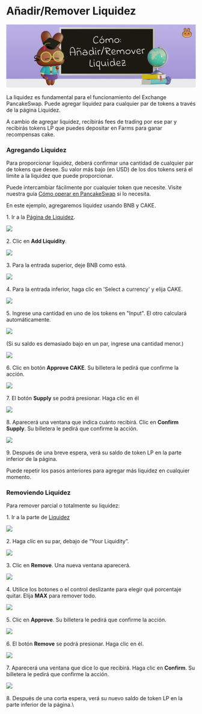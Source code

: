 # Añadir/Remover Liquidez

![](<../../.gitbook/assets/docs masthead (25).png>)

La liquidez es fundamental para el funcionamiento del Exchange PancakeSwap. Puede agregar liquidez para cualquier par de tokens a través de la página Liquidez.

A cambio de agregar liquidez, recibirás fees de trading por ese par y recibirás tokens LP que puedes depositar en Farms para ganar recompensas cake.

### **Agregando Liquidez** <a href="#adding-liquidity" id="adding-liquidity"></a>

Para proporcionar liquidez, deberá confirmar una cantidad de cualquier par de tokens que desee. Su valor más bajo (en USD) de los dos tokens será el límite a la liquidez que puede proporcionar.

Puede intercambiar fácilmente por cualquier token que necesite. Visite nuestra guía [Cómo operar en PancakeSwap](https://docs.pancakeswap.finance/v/espanol/productos/pancakeswap-exchange/how-to-trade-on-the-pancakeswap-exchange) si lo necesita.

En este ejemplo, agregaremos liquidez usando BNB y CAKE.

1\. Ir a la [Página de Liquidez](https://exchange.pancakeswap.finance/#/pool).

![](https://lh3.googleusercontent.com/hfW\_TUaVduHQ2dKUPuZVq8jX20QPNQZXHbcHM1uRDzAaS5\_c3oaNb75UfEECpoGj4dLsarnPuwCiezy7rWu6EZdGXFk48G1dR7fVA93U5LKe\_o-YBHlMgzH7BNGlOb7f7yRNwhEm)

2\. Clic en **Add Liquidity**.

![](https://lh6.googleusercontent.com/IeTQOnHr8wsut91ndR7uQ8nkeJk\_ZMOP5S4OsblPPi-lylV1CbFurUD4Y6Zrio7nJ65JDdNS3MyXX-bVX5oTEMwGtTD\_QTsSpJa\_lK0Etp5yHew5k3aSbbOa9t5nv-tTF8g4n6FI)

3\. Para la entrada superior, deje BNB como está.

![](https://lh6.googleusercontent.com/7UfInV4nZgm0mL3Vnxl2cjV8KaN9m6yfv-Uc3kenjoOJPBVo0pACw1wS9cAUNnQ\_hgzzX\_AsAhad8Va4rlsR95b3WS1tTAMUgiLnxCmLjk3PpXm0JXPqvE6rVbr5AWQinM2\_ocNX)

4\. Para la entrada inferior, haga clic en 'Select a currency' y elija CAKE.

![](https://lh5.googleusercontent.com/r8RXCF8oe-SNr1JGqB7kkKk-piDeRuaCfWf9mdQgyc0dERMwJln1H5qQzpUWW5vtyIh5WyYN6AvLNv0MAcSlwB8tkD2NS1WJdcaXQ1K1ce2pST0RIoYbEURFUWJEt\_CXZyLqNEmz)

5\. Ingrese una cantidad en uno de los tokens en "Input". El otro calculará automáticamente.

![](https://lh6.googleusercontent.com/V3WD5xi7-r69iUMgVMyPzEk9TZLPm2ULGh6GRnfMjpVF69woVtu8Oje2UXnR1GGfD53HfMIrBCGmkHnqjK3xd1JErQvd1\_LM-vdqVnYz3PidSKKVgCLMi7B4wCW7MTKMeT8VFU7G)

(Si su saldo es demasiado bajo en un par, ingrese una cantidad menor.)

![](https://lh4.googleusercontent.com/o0NqkRyK2OPYADQmFHBJBkUvHrjxqftEHNrN7m2qQiXJYkdMAZhU27590R7djMwXzZZtnwZ1M0KUZqBbKpNlw7p9xN4TXKcAP0sswIQ2sJPiWBSGcKFZH7sOTZKE-vttYdIU0aQc)

6\. Clic en botón **Approve CAKE**. Su billetera le pedirá que confirme la acción.

![](https://lh5.googleusercontent.com/wcvUd1a-8NWhODzy\_dHmLZ2OouC6DlHONRGRNUScEf9gSJeyf70aXOyQK0gFaI\_wwXjXhifeYAHTbfX5B7VoIcVGCclZidnT-8ZkCfAzBVJMGwC0\_dHiNnXIwcwSEvE\_sSzzPARO)

7\. El botón **Supply** se podrá presionar. Haga clic en él

![](https://lh6.googleusercontent.com/wkQFYbPP7MQBmO-EYEUaXESs1ID5NWL9950OL9ouFyIdoR6COLtkFc9-VHirRe-RpavHjG9zrPRguZej2jmymP1lKGFprWXwkKTgyxbvDgrKKDwFfCS7GTzJTMkf1XQB7yCOhYDS)

8\. Aparecerá una ventana que indica cuánto recibirá. Clic en **Confirm Supply**. Su billetera le pedirá que confirme la acción.

![](https://lh4.googleusercontent.com/EOB0N6Vbr5clnlb\_4yb0QsPOSLkvRXapUBPUaA5woYQaENgAMZIFRT41eTQrg3f5El73BPH3kDyzGSspW3pG5txeSj6BBMuiJnxulIwteqdpczKyaVS1Ig18sViRM4AIfzBUCz6k)

9\. Después de una breve espera, verá su saldo de token LP en la parte inferior de la página.

Puede repetir los pasos anteriores para agregar más liquidez en cualquier momento.

### **Removiendo Liquidez** <a href="#removing-liquidity" id="removing-liquidity"></a>

Para remover parcial o totalmente su liquidez:

1\. Ir a la parte de [Liquidez](https://exchange.pancakeswap.finance/#/pool)

![](https://lh5.googleusercontent.com/EOnjKgPBQsZN02lkAYQyFSMh2MLoaSWF6UkTGkFBccfjNR4CEmxawgUYf20byE87UtxmQ9bjFnFKRpyuNvaLqPClanU70HRUMGL7RcXoARlHQj-wGbkFuGTNSqjSk5plmJIJWXJB)

2\. Haga clic en su par, debajo de “Your Liquidity”.

![](https://lh6.googleusercontent.com/XUPps1DelWK9jYOQO5RzbgkBdwxmZzywAyfA6jFXKv02ntr9Oy9zPMkzJSS7k1Vlh1evtmnhnhpUGgEo0KafbSKgABjzDesYacTMMlHTCgoaD-honhzfScZymPyka\_SWf6517acV)

3\. Clic en **Remove**. Una nueva ventana aparecerá.

![](https://lh5.googleusercontent.com/zjxMZAbQyLMP4mpb4f6OmRPra7VeLgHWu\_d\_N9-p9K5e0S8B1QBzyKdEaAyv1LohGLiXwKVoGcXqSDehULzOACm2ojSL9JiRwyBZ-DOLOSpzfwk5mtXrQZjhPu2wRDBg8ER\_Y3jm)

4\. Utilice los botones o el control deslizante para elegir qué porcentaje quitar. Elija **MAX** para remover todo.

![](https://lh6.googleusercontent.com/nABRYZMx2P75tzoCOvA6ZnxkuU\_NsN-cjEGgX4wGfmAm5nuIEd3aP3H9\_Y\_S4gUuV7qmnaVhmorn6cg47uSvZEXWoBXY6xsijFxC5EcxacRI2MB1HU99nvCuh2m09yeWE\_6bRNvr)

5\. Clic en **Approve**. Su billetera le pedirá que confirme la acción.

![](https://lh6.googleusercontent.com/jwal-2cBEhwaUShjbG8EGJ6gN2zMfLu7qV2kfCd9D0s0Q-B3ogcIxYecXqMAfmirjlxsyvXnI9Z5fiqZZTwDe5iAKiwSW5IclaZJe-GDmUWyzwcxTZ\_qg-QJ7B2X6wsxbzpJVT4N)

6\. El botón **Remove** se podrá presionar. Haga clic en él.

![](https://lh3.googleusercontent.com/vs0mllfFUyTOqB-a4tQ0Rx-DbrUpcG71yIBI\_CEX1Qe1xbXMnr-jkECYgW8PD6qW4P09zUtkaaddu35aneoBqrHwuDklK9QMZSnjSMnjNKs\_mcwqNNjPUuwe6XQqy-15eO62M5nV)

7\. Aparecerá una ventana que dice lo que recibirá. Haga clic en **Confirm**. Su billetera le pedirá que confirme la acción.

![](https://lh4.googleusercontent.com/Hj5xgsm5NfgmvGB4dsY8K2Zdtt5YTF9ZBxoi\_BS4e9OkD\_j4KB\_QcOrxceHdb4oJ6v0gpr7-BIeCOmQs3heGc2y5pRHyuMnBjrMNelDoijDVZCdv1G0U677VG7LlTTOjEaFF9wZ3)

8\. Después de una corta espera, verá su nuevo saldo de token LP en la parte inferior de la página.\
